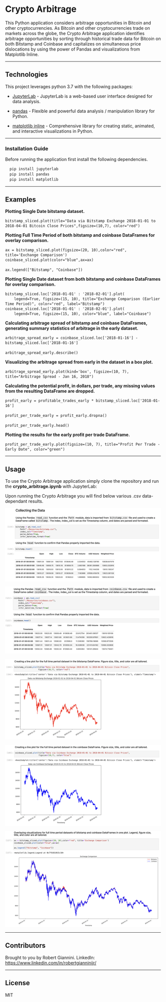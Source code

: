 # Crypto Arbitrage

This Python application considers arbitrage opportunities in Bitcoin and other cryptocurrencies. As Bitcoin and other cryptocurrencies trade on markets across the globe, the Crypto Arbitrage application identifies arbitrage opportunities by sorting through historical trade data for Bitcoin on both Bitstamp and Coinbase and capitalizes on simultaneous price dislocations by using the power of Pandas and visualizations from Matplotlib Inline.

---

## Technologies

This project leverages python 3.7 with the following packages:

* [JupyterLab](https://jupyterlab.readthedocs.io/en/stable/) - JupyterLab is a web-based user interface designed for data analysis.

* [pandas](https://github.com/pandas-dev/pandas) - Flexible and powerful data analysis / manipulation library for Python.

* [matplotlib inline](https://github.com/matplotlib/matplotlib) - Comprehensive library for creating static, animated, and interactive visualizations in Python.

---

### Installation Guide

Before running the application first install the following dependencies.

```python
  pip install jupyterlab
  pip install pandas
  pip install matplotlib
```

---

## Examples

**Plotting Single Date bitstamp dataset.**
```
bitstamp_sliced.plot(title="Data via Bitstamp Exchange 2018-01-01 to 2018-04-01 Bitcoin Close Prices",figsize=(10,7), color="red")

```
**Plotting Full Time Period of both bitstamp and coinbase DataFrames for overlay comparison.**
```
ax = bitstamp_sliced.plot(figsize=(20, 10),color="red", title='Exchange Comparison')
coinbase_sliced.plot(color="blue",ax=ax)

ax.legend(["Bitstamp", "Coinbase"])

```

**Plotting Single Date dataset from both bitstamp and coinbase DataFrames for overlay comparison.**
```
bitstamp_sliced.loc['2018-01-01' : '2018-02-01'].plot(
    legend=True, figsize=(15, 10), title="Exchange Comparison (Earlier Time Period)", color="red", label="Bitstamp")
coinbase_sliced.loc['2018-01-01' : '2018-02-01'].plot(
    legend=True, figsize=(15, 10), color="blue", label="Coinbase")
```

**Calculating arbitrage spread of bitstamp and coinbase DataFrames, generating summary statistics of arbitrage in the early dataset.**
```
arbitrage_spread_early = coinbase_sliced.loc['2018-01-16'] - bitstamp_sliced.loc['2018-01-16']

arbitrage_spread_early.describe()

```

**Visualizing the arbitrage spread from early in the dataset in a box plot.**
```
arbitrage_spread_early.plot(kind='box', figsize=(10, 7), title="Arbitrage Spread - Jan 16, 2018")

```

**Calculating the potential profit, in dollars, per trade, any missing values from the resulting DataFrame are dropped.**
```
profit_early = profitable_trades_early * bitstamp_sliced.loc['2018-01-16']

profit_per_trade_early = profit_early.dropna()

profit_per_trade_early.head()
```

**Plotting the results for the early profit per trade DataFrame.**
```
profit_per_trade_early.plot(figsize=(10, 7), title="Profit Per Trade - Early Date", color="green")

```

---

## Usage

To use the Crypto Arbitrage application simply clone the repository and run the **crypto_arbitrage.ipynb** with JupyterLab:

Upon running the Crypto Arbitrage you will find below various .csv data-dependant results.

![Collecting Bitstamp Data](Images/collecting_bitstamp_data.png)

![Collecting Coinbase Data](Images/collecting_coinbase_data.png)

![Plotting Full Bitstamp Data](Images/plotting_full_bitstamp_dataset.png)

![Plotting Full Coinbase Data](Images/plotting_full_coinbase_dataset.png)

![Plotting Full Bitstamp and Coinbase Data Overlay](Images/plotting_full_dataframe_overlay.png)

---

## Contributors

Brought to you by Robert Giannini.
LinkedIn: https://www.linkedin.com/in/robertgianninijr/

---

## License

MIT
